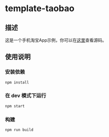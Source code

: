 # template-taobao

## 描述

这是一个手机淘宝App示例，你可以在[这里](https://github.com/alibaba/rax/tree/master/packages/template-taobao)查看源码。

## 使用说明

### 安装依赖

```bash
npm install
```

### 在 dev 模式下运行

```bash
npm start
```

### 构建

```bash
npm run build
```
